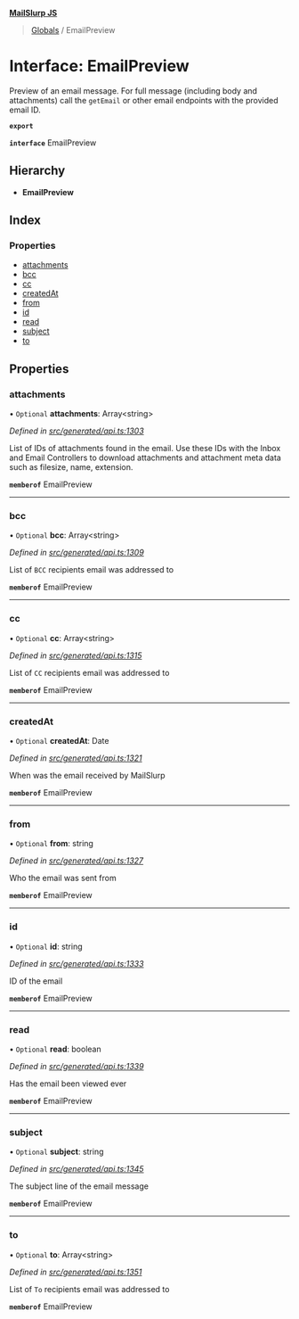 **[MailSlurp JS](../README.md)**

> [Globals](../README.md) / EmailPreview

# Interface: EmailPreview

Preview of an email message. For full message (including body and attachments) call the `getEmail` or other email endpoints with the provided email ID.

**`export`** 

**`interface`** EmailPreview

## Hierarchy

* **EmailPreview**

## Index

### Properties

* [attachments](emailpreview.md#attachments)
* [bcc](emailpreview.md#bcc)
* [cc](emailpreview.md#cc)
* [createdAt](emailpreview.md#createdat)
* [from](emailpreview.md#from)
* [id](emailpreview.md#id)
* [read](emailpreview.md#read)
* [subject](emailpreview.md#subject)
* [to](emailpreview.md#to)

## Properties

### attachments

• `Optional` **attachments**: Array\<string>

*Defined in [src/generated/api.ts:1303](https://github.com/mailslurp/mailslurp-client/blob/8726614/src/generated/api.ts#L1303)*

List of IDs of attachments found in the email. Use these IDs with the Inbox and Email Controllers to download attachments and attachment meta data such as filesize, name, extension.

**`memberof`** EmailPreview

___

### bcc

• `Optional` **bcc**: Array\<string>

*Defined in [src/generated/api.ts:1309](https://github.com/mailslurp/mailslurp-client/blob/8726614/src/generated/api.ts#L1309)*

List of `BCC` recipients email was addressed to

**`memberof`** EmailPreview

___

### cc

• `Optional` **cc**: Array\<string>

*Defined in [src/generated/api.ts:1315](https://github.com/mailslurp/mailslurp-client/blob/8726614/src/generated/api.ts#L1315)*

List of `CC` recipients email was addressed to

**`memberof`** EmailPreview

___

### createdAt

• `Optional` **createdAt**: Date

*Defined in [src/generated/api.ts:1321](https://github.com/mailslurp/mailslurp-client/blob/8726614/src/generated/api.ts#L1321)*

When was the email received by MailSlurp

**`memberof`** EmailPreview

___

### from

• `Optional` **from**: string

*Defined in [src/generated/api.ts:1327](https://github.com/mailslurp/mailslurp-client/blob/8726614/src/generated/api.ts#L1327)*

Who the email was sent from

**`memberof`** EmailPreview

___

### id

• `Optional` **id**: string

*Defined in [src/generated/api.ts:1333](https://github.com/mailslurp/mailslurp-client/blob/8726614/src/generated/api.ts#L1333)*

ID of the email

**`memberof`** EmailPreview

___

### read

• `Optional` **read**: boolean

*Defined in [src/generated/api.ts:1339](https://github.com/mailslurp/mailslurp-client/blob/8726614/src/generated/api.ts#L1339)*

Has the email been viewed ever

**`memberof`** EmailPreview

___

### subject

• `Optional` **subject**: string

*Defined in [src/generated/api.ts:1345](https://github.com/mailslurp/mailslurp-client/blob/8726614/src/generated/api.ts#L1345)*

The subject line of the email message

**`memberof`** EmailPreview

___

### to

• `Optional` **to**: Array\<string>

*Defined in [src/generated/api.ts:1351](https://github.com/mailslurp/mailslurp-client/blob/8726614/src/generated/api.ts#L1351)*

List of `To` recipients email was addressed to

**`memberof`** EmailPreview
